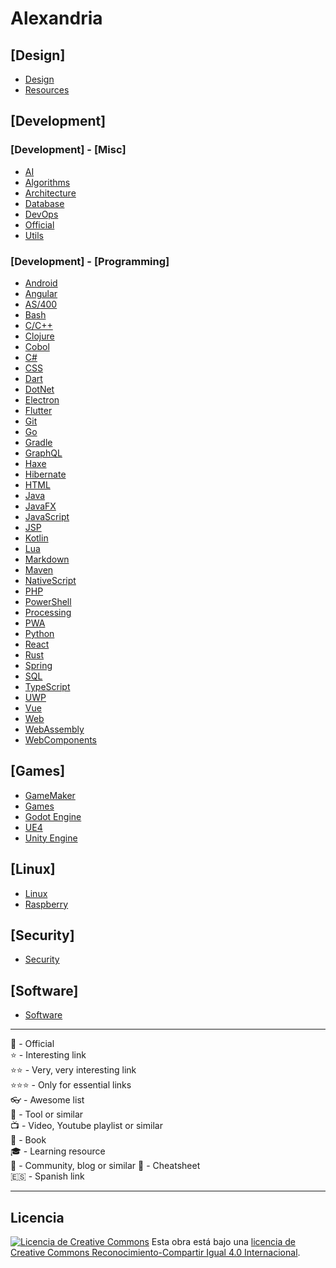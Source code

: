 # __Alexandria__

## [Design]

- [Design](./design/design.md)
- [Resources](./design/resources.md)

## [Development]

### [Development] - [Misc]

- [AI](./development/misc/AI.md)
- [Algorithms](./development/misc/Algorithms.md)
- [Architecture](./development/misc/Architecture.md)
- [Database](./development/misc/Database.md)
- [DevOps](./development/misc/DevOps.md)
- [Official](./development/misc/Official.md)
- [Utils](./development/misc/utils.md)

### [Development] - [Programming]

- [Android](./development/programming/Android.md)
- [Angular](./development/programming/Angular.md)
- [AS/400](./development/programming/AS400.md)
- [Bash](./development/programming/Bash.md)
- [C/C++](./development/programming/C.md)
- [Clojure](./development/programming/Clojure.md)
- [Cobol](./development/programming/Cobol.md)
- [C#](./development/programming/Csharp.md)
- [CSS](./development/programming/CSS.md)
- [Dart](./development/programming/Dart.md)
- [DotNet](./development/programming/DotNet.md)
- [Electron](./development/programming/Electron.md)
- [Flutter](./development/programming/Flutter.md)
- [Git](./development/programming/Git.md)
- [Go](./development/programming/Go.md)
- [Gradle](./development/programming/Gradle.md)
- [GraphQL](./development/programming/GraphQL.md)
- [Haxe](./development/programming/Haxe.md)
- [Hibernate](./development/programming/Hibernate.md)
- [HTML](./development/programming/HTML.md)
- [Java](./development/programming/Java.md)
- [JavaFX](./development/programming/JavaFX.md)
- [JavaScript](./development/programming/JavaScript.md)
- [JSP](./development/programming/JSP.md)
- [Kotlin](./development/programming/Kotlin.md)
- [Lua](./development/programming/Lua.md)
- [Markdown](./development/programming/Markdown.md)
- [Maven](./development/programming/Maven.md)
- [NativeScript](./development/programming/NativeScript.md)
- [PHP](./development/programming/PHP.md)
- [PowerShell](./development/programming/PowerShell.md)
- [Processing](./development/programming/Processing.md)
- [PWA](./development/programming/PWA.md)
- [Python](./development/programming/Python.md)
- [React](./development/programming/React.md)
- [Rust](./development/programming/Rust.md)
- [Spring](./development/programming/Spring.md)
- [SQL](./development/programming/SQL.md)
- [TypeScript](./development/programming/TypeScript.md)
- [UWP](./development/programming/UWP.md)
- [Vue](./development/programming/Vue.md)
- [Web](./development/programming/Web.md)
- [WebAssembly](./development/programming/WebAssembly.md)
- [WebComponents](./development/programming/WebComponents.md)

## [Games]

- [GameMaker](./games/gamemaker.md)
- [Games](./games/games.md)
- [Godot Engine](./games/godot.md)
- [UE4](./games/UE4.md)
- [Unity Engine](./games/unity.md)

## [Linux]

- [Linux](./linux/linux.md)
- [Raspberry](./linux/raspberry.md)

## [Security]

- [Security](./security/security.md)

## [Software]

- [Software](./software/software.md)

----

🔸 - Official  
⭐ - Interesting link  
⭐⭐ - Very, very interesting link  
⭐⭐⭐ - Only for essential links  
👓 - Awesome list  
🧰 - Tool or similar  
📺 - Video, Youtube playlist or similar  
📕 - Book  
🎓 - Learning resource  
📰 - Community, blog or similar
📑 - Cheatsheet  
🇪🇸 - Spanish link  

----

## Licencia

[![Licencia de Creative Commons](https://i.creativecommons.org/l/by-sa/4.0/80x15.png)](http://creativecommons.org/licenses/by-sa/4.0/)
Esta obra está bajo una [licencia de Creative Commons Reconocimiento-Compartir Igual 4.0 Internacional](http://creativecommons.org/licenses/by-sa/4.0/).
